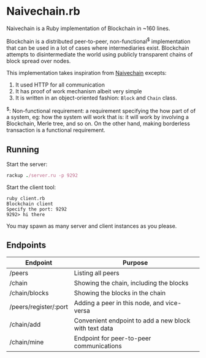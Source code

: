 # Naivechain.rb

Naivechain is a Ruby implementation of Blockchain in ~160 lines.

Blockchain is a distributed peer-to-peer, non-functional<sup>$</sup> implementation that
can be used in a lot of cases where intermediaries exist.
Blockchain attempts to disintermediate the world using publicly transparent
chains of block spread over nodes.

This implementation takes inspiration from
[Naivechain](https://github.com/lhartikk/naivechain) excepts:

1. It used HTTP for all communication
2. It has proof of work mechanism albeit very simple
3. It is written in an object-oriented fashion: `Block` and `Chain` class.

<sup>$</sup>: Non-functional requirement: a requirement specifying the how part of
of a system, eg: how the system will work that is: it will work by involving a
Blockchain, Merle tree, and so on. On the other hand, making borderless transaction
is a functional requirement.

## Running

Start the server:

```ruby
rackup ./server.ru -p 9292
```

Start the client tool:

```
ruby client.rb
Blockchain client
Specify the port: 9292
9292> hi there
```

You may spawn as many server and client instances as you please.

## Endpoints

| Endpoint | Purpose
| -------- | ---------
| /peers | Listing all peers
| /chain | Showing the chain, including the blocks
| /chain/blocks | Showing the blocks in the chain 
| /peers/register/:port | Adding a peer in this node, and vice-versa
| /chain/add | Convenient endpoint to add a new block with text data
| /chain/mine | Endpoint for peer-to-peer communications
